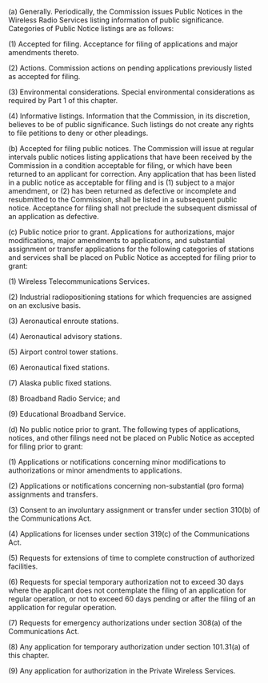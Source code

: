 (a) Generally. Periodically, the Commission issues Public Notices in the Wireless Radio Services listing information of public significance. Categories of Public Notice listings are as follows:

(1) Accepted for filing. Acceptance for filing of applications and major amendments thereto.

(2) Actions. Commission actions on pending applications previously listed as accepted for filing.

(3) Environmental considerations. Special environmental considerations as required by Part 1 of this chapter.

(4) Informative listings. Information that the Commission, in its discretion, believes to be of public significance. Such listings do not create any rights to file petitions to deny or other pleadings.

(b) Accepted for filing public notices. The Commission will issue at regular intervals public notices listing applications that have been received by the Commission in a condition acceptable for filing, or which have been returned to an applicant for correction. Any application that has been listed in a public notice as acceptable for filing and is (1) subject to a major amendment, or (2) has been returned as defective or incomplete and resubmitted to the Commission, shall be listed in a subsequent public notice. Acceptance for filing shall not preclude the subsequent dismissal of an application as defective.

(c) Public notice prior to grant. Applications for authorizations, major modifications, major amendments to applications, and substantial assignment or transfer applications for the following categories of stations and services shall be placed on Public Notice as accepted for filing prior to grant:

(1) Wireless Telecommunications Services.

(2) Industrial radiopositioning stations for which frequencies are assigned on an exclusive basis.

(3) Aeronautical enroute stations.

(4) Aeronautical advisory stations.

(5) Airport control tower stations.

(6) Aeronautical fixed stations.

(7) Alaska public fixed stations.

(8) Broadband Radio Service; and

(9) Educational Broadband Service.

(d) No public notice prior to grant. The following types of applications, notices, and other filings need not be placed on Public Notice as accepted for filing prior to grant:

(1) Applications or notifications concerning minor modifications to authorizations or minor amendments to applications.

(2) Applications or notifications concerning non-substantial (pro forma) assignments and transfers.

(3) Consent to an involuntary assignment or transfer under section 310(b) of the Communications Act.

(4) Applications for licenses under section 319(c) of the Communications Act.

(5) Requests for extensions of time to complete construction of authorized facilities.
                                    

(6) Requests for special temporary authorization not to exceed 30 days where the applicant does not contemplate the filing of an application for regular operation, or not to exceed 60 days pending or after the filing of an application for regular operation.

(7) Requests for emergency authorizations under section 308(a) of the Communications Act.

(8) Any application for temporary authorization under section 101.31(a) of this chapter.

(9) Any application for authorization in the Private Wireless Services.

